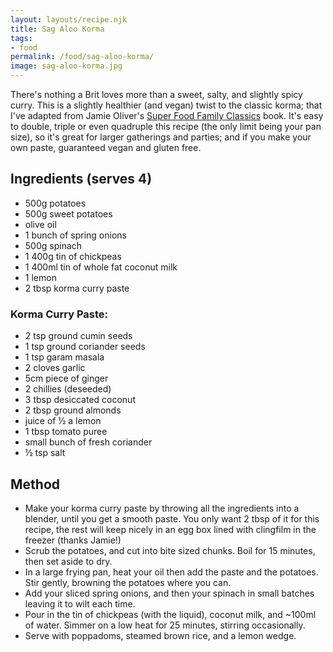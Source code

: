 ```yaml
---
layout: layouts/recipe.njk
title: Sag Aloo Korma
tags:
- food
permalink: /food/sag-aloo-korma/
image: sag-aloo-korma.jpg
---
```


There's nothing a Brit loves more than a sweet, salty, and slightly spicy curry. This is a slightly healthier (and vegan) twist to the classic korma; that I've adapted from Jamie Oliver's [Super Food Family Classics](https://www.jamieoliver.com/family/jamies-super-food-family-classics/) book. It's easy to double, triple or even quadruple this recipe (the only limit being your pan size), so it's great for larger gatherings and parties; and if you make your own paste, guaranteed vegan and gluten free.

## Ingredients (serves 4)
- 500g potatoes
- 500g sweet potatoes
- olive oil
- 1 bunch of spring onions
- 500g spinach
- 1 400g tin of chickpeas
- 1 400ml tin of whole fat coconut milk
- 1 lemon
- 2 tbsp korma curry paste

### Korma Curry Paste:
- 2 tsp ground cumin seeds
- 1 tsp ground coriander seeds
- 1 tsp garam masala
- 2 cloves garlic
- 5cm piece of ginger
- 2 chillies (deseeded)
- 3 tbsp desiccated coconut
- 2 tbsp ground almonds
- juice of ½ a lemon
- 1 tbsp tomato puree
- small bunch of fresh coriander
- ½ tsp salt

## Method
- Make your korma curry paste by throwing all the ingredients into a blender, until you get a smooth paste. You only want 2 tbsp of it for this recipe, the rest will keep nicely in an egg box lined with clingfilm in the freezer (thanks Jamie!)
- Scrub the potatoes, and cut into bite sized chunks. Boil for 15 minutes, then set aside to dry.
- In a large frying pan, heat your oil then add the paste and the potatoes. Stir gently, browning the potatoes where you can.
- Add your sliced spring onions, and then your spinach in small batches leaving it to wilt each time.
- Pour in the tin of chickpeas (with the liquid), coconut milk, and ~100ml of water. Simmer on a low heat for 25 minutes, stirring occasionally.
- Serve with poppadoms, steamed brown rice, and a lemon wedge.